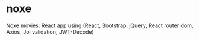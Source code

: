# noxe
Noxe movies: React app using (React, Bootstrap, jQuery, React router dom, Axios, Joi validation, JWT-Decode)
